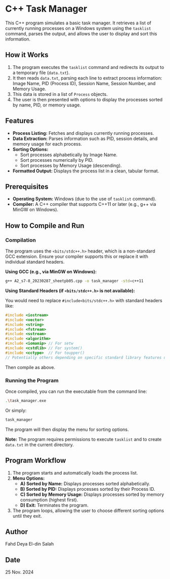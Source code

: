 # C++ Task Manager

This C++ program simulates a basic task manager. It retrieves a list of currently running processes on a Windows system using the `tasklist` command, parses the output, and allows the user to display and sort this information.

## How it Works

1.  The program executes the `tasklist` command and redirects its output to a temporary file (`data.txt`).
2.  It then reads `data.txt`, parsing each line to extract process information: Image Name, PID (Process ID), Session Name, Session Number, and Memory Usage.
3.  This data is stored in a list of `Process` objects.
4.  The user is then presented with options to display the processes sorted by name, PID, or memory usage.

## Features

- **Process Listing:** Fetches and displays currently running processes.
- **Data Extraction:** Parses information such as PID, session details, and memory usage for each process.
- **Sorting Options:**
  - Sort processes alphabetically by Image Name.
  - Sort processes numerically by PID.
  - Sort processes by Memory Usage (descending).
- **Formatted Output:** Displays the process list in a clean, tabular format.

## Prerequisites

- **Operating System:** Windows (due to the use of `tasklist` command).
- **Compiler:** A C++ compiler that supports C++11 or later (e.g., g++ via MinGW on Windows).

## How to Compile and Run

### Compilation

The program uses the `<bits/stdc++.h>` header, which is a non-standard GCC extension. Ensure your compiler supports this or replace it with individual standard headers.

**Using GCC (e.g., via MinGW on Windows):**

```bash
g++ A2_s7-8_20230287_sheetpb05.cpp -o task_manager -std=c++11
```

**Using Standard Headers (if `<bits/stdc++.h>` is not available):**

You would need to replace `#include<bits/stdc++.h>` with standard headers like:

```cpp
#include <iostream>
#include <vector>
#include <string>
#include <fstream>
#include <sstream>
#include <algorithm>
#include <iomanip> // For setw
#include <cstdlib> // For system()
#include <cctype>  // For toupper()
// Potentially others depending on specific standard library features used indirectly.
```

Then compile as above.

### Running the Program

Once compiled, you can run the executable from the command line:

```bash
.\task_manager.exe
```

Or simply:

```bash
task_manager
```

The program will then display the menu for sorting options.

**Note:** The program requires permissions to execute `tasklist` and to create `data.txt` in the current directory.

## Program Workflow

1.  The program starts and automatically loads the process list.
2.  **Menu Options:**
    - **A) Sorted by Name:** Displays processes sorted alphabetically.
    - **B) Sorted by PID:** Displays processes sorted by their Process ID.
    - **C) Sorted by Memory Usage:** Displays processes sorted by memory consumption (highest first).
    - **D) Exit:** Terminates the program.
3.  The program loops, allowing the user to choose different sorting options until they exit.

## Author

Fahd Deya El-din Salah

## Date

25 Nov. 2024
